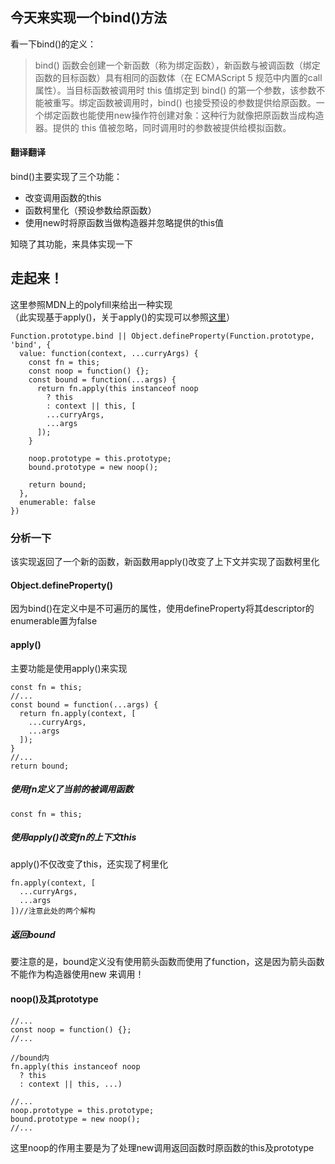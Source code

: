 ## 今天来实现一个bind()方法

看一下bind()的定义：
>bind() 函数会创建一个新函数（称为绑定函数），新函数与被调函数（绑定函数的目标函数）具有相同的函数体（在 ECMAScript 5 规范中内置的call属性）。当目标函数被调用时 this 值绑定到 bind() 的第一个参数，该参数不能被重写。绑定函数被调用时，bind() 也接受预设的参数提供给原函数。一个绑定函数也能使用new操作符创建对象：这种行为就像把原函数当成构造器。提供的 this 值被忽略，同时调用时的参数被提供给模拟函数。

#### 翻译翻译   
bind()主要实现了三个功能：
- 改变调用函数的this
- 函数柯里化（预设参数给原函数）
- 使用new时将原函数当做构造器并忽略提供的this值


知晓了其功能，来具体实现一下
## 走起来！

这里参照MDN上的polyfill来给出一种实现   
（此实现基于apply()，关于apply()的实现可以参照[这里](https://github.com/lidad/every-day-a-challenge/tree/master/apply)）

```
Function.prototype.bind || Object.defineProperty(Function.prototype, 'bind', {
  value: function(context, ...curryArgs) {
    const fn = this;
    const noop = function() {};
    const bound = function(...args) {
      return fn.apply(this instanceof noop
        ? this
        : context || this, [
        ...curryArgs,
        ...args
      ]);
    }

    noop.prototype = this.prototype;
    bound.prototype = new noop();

    return bound;
  },
  enumerable: false
})
```

### 分析一下

该实现返回了一个新的函数，新函数用apply()改变了上下文并实现了函数柯里化

#### Object.defineProperty()

因为bind()在定义中是不可遍历的属性，使用defineProperty将其descriptor的enumerable置为false

#### apply()
主要功能是使用apply()来实现
```
const fn = this;
//...
const bound = function(...args) {
  return fn.apply(context, [
    ...curryArgs,
    ...args
  ]);
}
//...
return bound;
```   

##### 使用fn定义了当前的被调用函数   
```
const fn = this;
```
##### 使用apply()改变fn的上下文this
apply()不仅改变了this，还实现了柯里化
```
fn.apply(context, [
  ...curryArgs,
  ...args
])//注意此处的两个解构
```
##### 返回bound
要注意的是，bound定义没有使用箭头函数而使用了function，这是因为箭头函数不能作为构造器使用new 来调用！   


#### noop()及其prototype
```
//...
const noop = function() {};
//...

//bound内
fn.apply(this instanceof noop
  ? this
  : context || this, ...)

//...
noop.prototype = this.prototype;
bound.prototype = new noop();
//...
```
这里noop的作用主要是为了处理new调用返回函数时原函数的this及prototype
